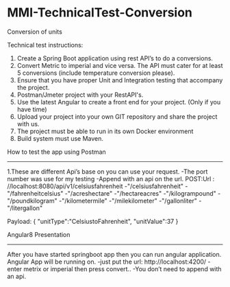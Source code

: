# MMI-TechnicalTest-Conversion
Conversion  of units

  Technical test instructions:    
  1. Create a Spring Boot application using rest API’s to do a conversions. 
  2. Convert Metric to imperial and vice versa. The API must cater for at least 5 conversions (include temperature conversion please). 
  3. Ensure that you have proper Unit and Integration testing that accompany the project. 
  4. Postman/Jmeter project with your RestAPI's. 
  5. Use the latest Angular to create a front end for your project. (Only if you have time) 
  6. Upload your project into your own GIT repository and share the project with us. 
  7. The project must be able to run in its own Docker environment 
  8. Build system must use Maven.
    
How to test the app using Postman
**********************************
1.These are different  Api’s base on you can use your request.
-The port number was use for my testing
-Append with an api on the url.
POST:Url : //localhost:8080/api/v1/celsiusfahrenheit
-"/celsiusfahrenheit"
-"/fahrenheitcelsius"
-"/acreshectare"
-"/hectareacres"
-"/kilogrampound"
-"/poundkilogram"
-"/kilometermile"
-"/milekilometer"
-"/gallonliter"
-"/litergallon"


Payload:
{
"unitType":"CelsiustoFahrenheit",
"unitValue":37
}

Angular8 Presentation
*********************
After you have started springboot app then you can run angular application.
Angular App will be running on.
-just put the url: http://localhost:4200/
-enter metrix or imperial then press convert..
-You don’t need to append with an api.

